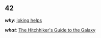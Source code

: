 ## 42
***why***: [joking helps](https://www.google.com/search?q=joking+helps)

***what***: [The Hitchhiker's Guide to the Galaxy](https://en.wikipedia.org/wiki/42_(number)#The_Hitchhiker's_Guide_to_the_Galaxy)
